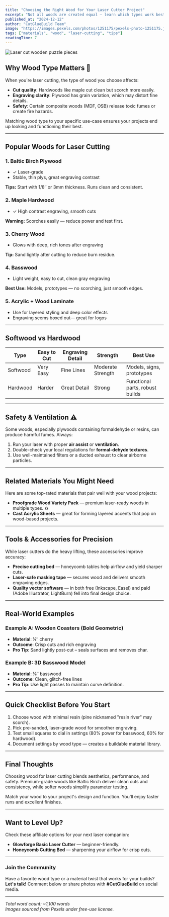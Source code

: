 ```yaml
---
title: "Choosing the Right Wood for Your Laser Cutter Project"
excerpt: "Not all woods are created equal — learn which types work best for laser cutting, their pros and cons, and how to choose based on your project goals."
published_at: "2024-12-12"
author: "CutGlueBuild Team"
image: "https://images.pexels.com/photos/1251175/pexels-photo-1251175.jpeg?auto=compress&cs=tinysrgb&w=800"
tags: ["materials", "wood", "laser-cutting", "tips"]
readingTime: 7
---
```


![Laser cut wooden puzzle pieces](https://images.pexels.com/photos/1251175/pexels-photo-1251175.jpeg?auto=compress&cs=tinysrgb&w=800)

## Why Wood Type Matters 🌲

When you're laser cutting, the type of wood you choose affects:

- **Cut quality**: Hardwoods like maple cut clean but scorch more easily.
- **Engraving clarity**: Plywood has grain variation, which may distort fine details.
- **Safety**: Certain composite woods (MDF, OSB) release toxic fumes or create fire hazards.

Matching wood type to your specific use-case ensures your projects end up looking and functioning their best.

---

## Popular Woods for Laser Cutting

### 1. **Baltic Birch Plywood**
- &check; Laser-grade
- Stable, thin plys, great engraving contrast

**Tips:** Start with 1/8″ or 3mm thickness. Runs clean and consistent.

### 2. **Maple Hardwood**
- &check; High contrast engraving, smooth cuts

**Warning:** Scorches easily — reduce power and test first.

### 3. **Cherry Wood**
- Glows with deep, rich tones after engraving

**Tip:** Sand lightly after cutting to reduce burn residue.

### 4. **Basswood**
- Light weight, easy to cut, clean gray engraving

**Best Use:** Models, prototypes — no scorching, just smooth edges.

### 5. **Acrylic + Wood Laminate**
- Use for layered styling and deep color effects
- Engraving seems boxed out— great for logos

---

## Softwood vs Hardwood

| Type        | Easy to Cut | Engraving Detail | Strength       | Best Use                        |
|-------------|-------------|------------------|----------------|---------------------------------|
| Softwood    | Very Easy | Fine Lines     | Moderate Strength    | Models, signs, prototypes       |
| Hardwood    | Harder    | Great Detail   | Strong      | Functional parts, robust builds|

---

## Safety & Ventilation ⚠️

Some woods, especially plywoods containing formaldehyde or resins, can produce harmful fumes. Always:

1. Run your laser with proper **air assist** or **ventilation**.
2. Double-check your local regulations for **formal-dehyde textures**.
3. Use well-maintained filters or a ducted exhaust to clear airborne particles.

---

## Related Materials You Might Need

Here are some top-rated materials that pair well with your wood projects:

- **Proofgrade Wood Variety Pack** — premium laser-ready woods in multiple types. ♻️
- **Cast Acrylic Sheets** — great for forming layered accents that pop on wood-based projects.

---

## Tools & Accessories for Precision

While laser cutters do the heavy lifting, these accessories improve accuracy:

- **Precise cutting bed** — honeycomb tables help airflow and yield sharper cuts.
- **Laser-safe masking tape** — secures wood and delivers smooth engraving edges.
- **Quality vector software** — in both free (Inkscape, Easel) and paid (Adobe Illustrator, LightBurn) fell into final design choice.

---

## Real-World Examples

### Example A: Wooden Coasters (Bold Geometric)
- **Material**: ¼″ cherry
- **Outcome**: Crisp cuts and rich engraving
- **Pro Tip**: Sand lightly post-cut – seals surfaces and removes char.

### Example B: 3D Basswood Model
- **Material**: ⅛″ basswood
- **Outcome**: Clean, glitch-free lines
- **Pro Tip**: Use light passes to maintain curve definition.

---

## Quick Checklist Before You Start

1. Choose wood with minimal resin (pine nicknamed "resin river" may scorch).
2. Pick pre-sanded, laser-grade wood for smoother engraving.
3. Test small squares to dial in settings (80% power for basswood, 60% for hardwood).
4. Document settings by wood type — creates a buildable material library.

---

## Final Thoughts

Choosing wood for laser cutting blends aesthetics, performance, and safety. Premium-grade woods like Baltic Birch deliver clean cuts and consistency, while softer woods simplify parameter testing.

Match your wood to your project's design and function. You'll enjoy faster runs and excellent finishes.

---

## Want to Level Up?

Check these affiliate options for your next laser companion:

- **Glowforge Basic Laser Cutter** — beginner-friendly.
- **Honeycomb Cutting Bed** — sharpening your airflow for crisp cuts.

---

### Join the Community

Have a favorite wood type or a material twist that works for your builds? **Let's talk!** Comment below or share photos with **#CutGlueBuild** on social media.

---

*Total word count: ~1,100 words*  
*Images sourced from Pexels under free-use license.*